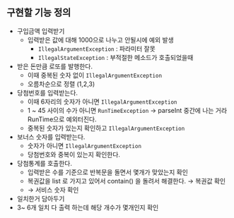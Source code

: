 
## 구현할 기능 정의

- 구입금액 입력받기
  - 입력받은 값에 대해 1000으로 나누고 안될시에 예외 발생
    -  `IllegalArgumentException` : 파라미터 잘못
    -  `IllegalStateException` : 부적절한 메소드가 호출되었을때
- 받은 돈만큼 로또를 발행한다.
    - 이때 중복된 숫자 없이 `IllegalArgumentException`
    - 오름차순으로 정렬 (1,2,3)
- 당첨번호를 입력받는다.
    - 이때 6자리의 숫자가 아니면 `IllegalArgumentException`
    - 1 ~ 45 사이의 수가 아니면 `RunTimeException` -> parseInt 중간에 나는 거라 RunTime으로 예외터진다.
    - 중복된 숫자가 있는지 확인하고 `IllegalArgumentException`
- 보너스 숫자를 입력받는다.
    - 숫자가 아니면 `IllegalArgumentException`
    - 당첨번호와 중복이 있는지 확인한다.
- 당첨통계를 호출한다.
    - 입력받은 수를 기준으로 반복문을 돌면서 몇개가 맞았는지 확인
    - 복권값을 list 로 가지고 있어서 contain() 을 돌려서 해결한다. → 복권값 확인
    - → 서비스 숫자 확인
- 일치한거 담아두기
- 3~ 6개 일치 다 출력 하는데 해당 개수가 몇개인지 확인